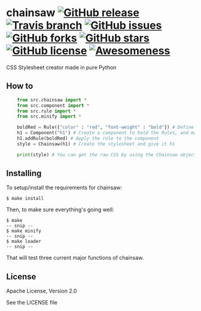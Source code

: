 # chainsaw [![GitHub release](https://img.shields.io/github/release/gusg21/chainsaw.svg)](http://github.com/gusg21/chainsaw) [![Travis branch](https://img.shields.io/travis/rust-lang/rust/master.svg)](http://travis-ci.org/gusg21/chainsaw/) [![GitHub issues](https://img.shields.io/github/issues/gusg21/chainsaw.svg)](https://github.com/gusg21/chainsaw/issues) [![GitHub forks](https://img.shields.io/github/forks/gusg21/chainsaw.svg)](https://github.com/gusg21/chainsaw/network) [![GitHub stars](https://img.shields.io/github/stars/gusg21/chainsaw.svg)](https://github.com/gusg21/chainsaw/stargazers) [![GitHub license](https://img.shields.io/badge/license-Apache%202-blue.svg)](https://raw.githubusercontent.com/gusg21/chainsaw/master/LICENSE) [![Awesomeness](https://img.shields.io/badge/awesomeness-off%20the%20charts-brightgreen.svg)](http://sanger.dk/)
CSS Stylesheet creator made in pure Python

## How to

```python
    from src.chainsaw import *
    from src.component import *
    from src.rule import *
    from src.minify import *

    boldRed = Rule({"color" : "red", "font-weight" : "bold"}) # Define the styles in the rule
    h1 = Component("h1") # Create a component to hold the Rules, and make it apply to the HTML tag h1
    h1.addRule(boldRed) # Apply the rule to the component
    style = Chainsaw(h1) # Create the stylesheet and give it h1

    print(style) # You can get the raw CSS by using the Chainsaw object like a string
```

## Installing

To setup/install the requirements for chainsaw:

    $ make install

Then, to make sure everything's going well:

    $ make
    -- snip --
    $ make minify
    -- snip --
    $ make loader
    -- snip --

That will test three current major functions of chainsaw.

## License

Apache License, Version 2.0

See the LICENSE file
